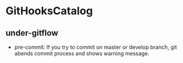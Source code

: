 # GitHooksCatalog
## under-gitflow
* pre-commit: If you try to commit on master or develop branch, git abends commit process and shows warning message.

